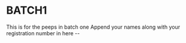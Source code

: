 # BATCH1
This is for the peeps in batch one
Append your names along with your registration number in here --
